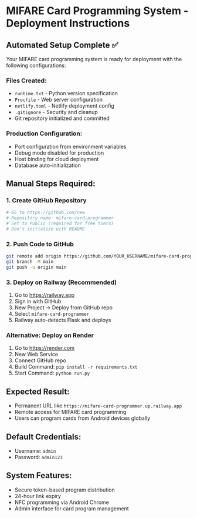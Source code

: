 # MIFARE Card Programming System - Deployment Instructions

## Automated Setup Complete ✅

Your MIFARE card programming system is ready for deployment with the following configurations:

### Files Created:
- `runtime.txt` - Python version specification
- `Procfile` - Web server configuration  
- `netlify.toml` - Netlify deployment config
- `.gitignore` - Security and cleanup
- Git repository initialized and committed

### Production Configuration:
- Port configuration from environment variables
- Debug mode disabled for production
- Host binding for cloud deployment
- Database auto-initialization

## Manual Steps Required:

### 1. Create GitHub Repository
```bash
# Go to https://github.com/new
# Repository name: mifare-card-programmer
# Set to Public (required for free tiers)
# Don't initialize with README
```

### 2. Push Code to GitHub
```bash
git remote add origin https://github.com/YOUR_USERNAME/mifare-card-programmer.git
git branch -M main
git push -u origin main
```

### 3. Deploy on Railway (Recommended)
1. Go to https://railway.app
2. Sign in with GitHub
3. New Project → Deploy from GitHub repo
4. Select `mifare-card-programmer`
5. Railway auto-detects Flask and deploys

### Alternative: Deploy on Render
1. Go to https://render.com
2. New Web Service
3. Connect GitHub repo
4. Build Command: `pip install -r requirements.txt`
5. Start Command: `python run.py`

## Expected Result:
- Permanent URL like `https://mifare-card-programmer.up.railway.app`
- Remote access for MIFARE card programming
- Users can program cards from Android devices globally

## Default Credentials:
- Username: `admin`
- Password: `admin123`

## System Features:
- Secure token-based program distribution
- 24-hour link expiry
- NFC programming via Android Chrome
- Admin interface for card program management
